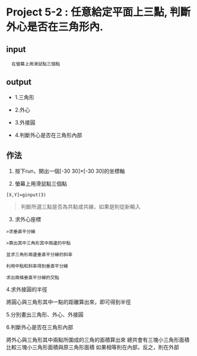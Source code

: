 # Project 5-2 : 任意給定平面上三點, 判斷外心是否在三角形內.

## input

```
  在螢幕上用滑鼠點三個點 
```


## output

* 1.三角形 

* 2.外心

* 3.外接圓

* 4.判斷外心是否在三角形內部

## 作法

1. 按下run，開出一個[-30 30]×[-30 30]的坐標軸

2. 螢幕上用滑鼠點三個點 

```
[X,Y]=ginput(3)
```

>判斷所選三點是否為共點或共線，如果是則從新輸入

3. 求外心座標

```
>求垂直平分線

>算出其中三角形其中兩邊的中點

並求三角形兩邊垂直平分線的斜率

利用中點和斜率得到垂直平分線

求出兩條垂直平分線的交點
```

4.求外接圓的半徑

將圓心與三角形其中一點的距離算出來，即可得到半徑

5.分別畫出三角形、外心、外接圓

6.判斷外心是否在三角形內部

將外心與三角形其中兩點所圍成的三角的面積算出來
總共會有三塊小三角形面積
比較三塊小三角形面積與原三角形面積
如果相等則在內部，反之，則在外部











